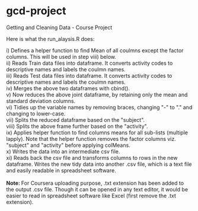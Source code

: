 gcd-project
===========

Getting and Cleaning Data - Course Project

Here is what the run_alaysis.R does:

i) Defines a helper function to find Mean of all coulmns except the factor columns. This will be used in step viii) below. <br>
ii) Reads Train data files into dataframe. It converts activity codes to descriptive names and labels the coulmn names. <br>
iii) Reads Test data files into dataframe. It converts activity codes to descriptive names  and labels the coulmn names. <br>
iv) Merges the above two dataframes with cbind(). <br>
v) Now reduces the above joint dataframe, by retaining only the mean and standard deviation columns. <br>
vi) Tidies up the variable names by removing braces, changing "-" to "." and changing to lower-case. <br>
vii) Splits the reduced dataframe based on the "subject". <br>
viii) Splits the above frame further based on the "activity". <br>
ix) Applies helper function to find columns means for all sub-lists (multiple lapply). Note that the helper function removes the factor columns viz. "subject" and "activity" before applying colMeans. <br>
x) Writes the data into an intermediate csv file. <br> 
xi) Reads back the csv file and transforms columns to rows in the new dataframe. Writes the new tidy data into another .csv file, which is a text file and easily readable in spreadsheet software. <br><br>
<b> Note: </b> For Coursera uploading purpose, .txt extension has been added to the output .csv file. Though it can be opened in any text editor, it would be easier to read in spreadsheet software like Excel (first remove the .txt extension). <br>
